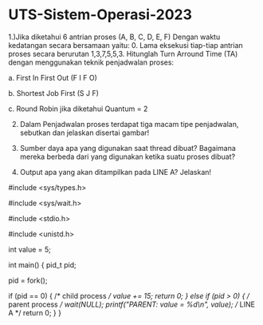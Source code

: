 # UTS-Sistem-Operasi-2023

1.)Jika diketahui 6 antrian proses (A, B, C, D, E, F) Dengan waktu kedatangan secara bersamaan yaitu: 0. Lama eksekusi tiap-tiap antrian proses secara berurutan 1,3,7,5,5,3. Hitunglah Turn Arround Time (TA) dengan menggunakan teknik penjadwalan proses:

a. First In First Out (F I F O)

b. Shortest Job First (S J F)

c. Round Robin jika diketahui Quantum = 2

2. Dalam Penjadwalan proses terdapat tiga macam tipe penjadwalan, sebutkan dan jelaskan disertai gambar!

3. Sumber daya apa yang digunakan saat thread dibuat? Bagaimana mereka berbeda dari yang digunakan ketika suatu proses dibuat?

4. Output apa yang akan ditampilkan pada LINE A? Jelaskan!

#include <sys/types.h>

#include <sys/wait.h>

#include <stdio.h>

#include <unistd.h>

int value = 5;

int main() { pid_t pid;

pid = fork();

if (pid == 0) { /* child process */
    value += 15;
    return 0;
} else if (pid > 0) { /* parent process */
    wait(NULL);
    printf("PARENT: value = %d\n", value); /* LINE A */
    return 0;
}
}

